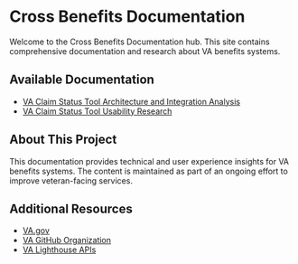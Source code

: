 # Cross Benefits Documentation

Welcome to the Cross Benefits Documentation hub. This site contains comprehensive documentation and research about VA benefits systems.

## Available Documentation

* [VA Claim Status Tool Architecture and Integration Analysis](va-claim-status-architecture.md)
* [VA Claim Status Tool Usability Research](claim-status-usability-research.md)

## About This Project

This documentation provides technical and user experience insights for VA benefits systems. The content is maintained as part of an ongoing effort to improve veteran-facing services.

## Additional Resources

* [VA.gov](https://www.va.gov/)
* [VA GitHub Organization](https://github.com/department-of-veterans-affairs)
* [VA Lighthouse APIs](https://developer.va.gov/explore) 
